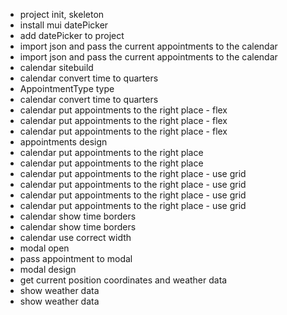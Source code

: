 * project init, skeleton
* install mui datePicker
* add datePicker to project
* import json and pass the current appointments to the calendar
* import json and pass the current appointments to the calendar
* calendar sitebuild
* calendar convert time to quarters
* AppointmentType type
* calendar convert time to quarters
* calendar put appointments to the right place - flex
* calendar put appointments to the right place - flex
* calendar put appointments to the right place - flex
* appointments design
* calendar put appointments to the right place
* calendar put appointments to the right place
* calendar put appointments to the right place - use grid
* calendar put appointments to the right place - use grid
* calendar put appointments to the right place - use grid
* calendar put appointments to the right place - use grid
* calendar show time borders
* calendar show time borders
* calendar use correct width
* modal open
* pass appointment to modal
* modal design
* get current position coordinates and weather data
* show weather data
* show weather data